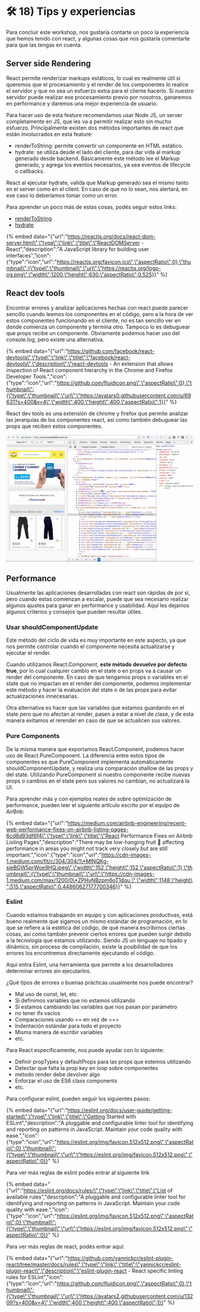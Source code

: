 # 🛠️ 18\) Tips y experiencias

Para concluir este workshop, nos gustaría contarte un poco la experiencia que hemos tenido con react, y algunas cosas que nos gustaría comentarte para que las tengas en cuenta.

## Server side Rendering

React permite renderizar markups estáticos, lo cual es realmente útil si queremos que el procesamiento y el render de los componentes lo realice el servidor y que no sea un esfuerzo extra para el cliente hacerlo. Si nuestro servidor puede realizar ese procesamiento previo por nosotros, ganaremos en performance y daremos una mejor experiencia de usuario.

Para hacer uso de esta feature recomendamos usar Node JS, un server completamente en JS, que les va a permitir realizar esto sin mucho esfuerzo. Principalmente existen dos métodos importantes de react que están involucrados en esta feature:

* renderToString: permite convertir un componente en HTML estático.
* hydrate: se utiliza desde el lado del cliente, para dar vida al markup generado desde backend. Básicamente este método lee el Markup generado, y agrega los eventos necesarios, ya sea eventos de lifecycle o callbacks.

React al ejecutar hydrate, valida que Markup generado sea el mismo tanto en el server como en el client. En caso de que no lo sean, nos alertará, en ese caso lo deberíamos tomar como un error.

Para aprender un poco más de estas cosas, podés seguir estos links:

* [renderToString](https://reactjs.org/docs/react-dom-server.html#rendertostring)
* [hydrate](https://reactjs.org/docs/react-dom.html#hydrate)

{% embed data="{\"url\":\"https://reactjs.org/docs/react-dom-server.html\",\"type\":\"link\",\"title\":\"ReactDOMServer - React\",\"description\":\"A JavaScript library for building user interfaces\",\"icon\":{\"type\":\"icon\",\"url\":\"https://reactjs.org/favicon.ico\",\"aspectRatio\":0},\"thumbnail\":{\"type\":\"thumbnail\",\"url\":\"https://reactjs.org/logo-og.png\",\"width\":1200,\"height\":630,\"aspectRatio\":0.525}}" %}

## React dev tools

Encontrar errores y analizar aplicaciones hechas con react puede parecer sencillo cuando leemos los componentes en el código, pero a la hora de ver estos componentes funcionando en el cliente, no es tan sencillo ver en donde comienza un componente y termina otro. Tampoco lo es debuguear que props recibe un componente. Obviamente podemos hacer uso del console.log, pero existe una alternativa.

{% embed data="{\"url\":\"https://github.com/facebook/react-devtools\",\"type\":\"link\",\"title\":\"facebook/react-devtools\",\"description\":\"react-devtools - An extension that allows inspection of React component hierarchy in the Chrome and Firefox Developer Tools.\",\"icon\":{\"type\":\"icon\",\"url\":\"https://github.com/fluidicon.png\",\"aspectRatio\":0},\"thumbnail\":{\"type\":\"thumbnail\",\"url\":\"https://avatars0.githubusercontent.com/u/69631?s=400&v=4\",\"width\":400,\"height\":400,\"aspectRatio\":1}}" %}

React dev tools es una extensión de chrome y firefox que permite analizar las jerarquías de los componentes react, así como también debuguear las props que reciben estos componentes.

![](.gitbook/assets/cajptry6db.gif)

## Performance

Usualmente las aplicaciones desarrolladas con react son rápidas de por sí, pero cuando estas comienzan a escalar, puede que sea necesario realizar algunos ajustes para ganar en performance y usabilidad. Aquí les dejamos algunos criterios y consejos que pueden resultar útiles.

### Usar shouldComponentUpdate 

Este método del ciclo de vida es muy importante en este aspecto, ya que nos permite controlar cuando el componente necesita actualizarse y ejecutar el render. 

Cuando utilizamos React.Component, **este método devuelve por defecto true**, por lo cual cualquier cambio en el state o en props va a causar un render del componente. En caso de que tengamos props o variables en el state que no impactan en el render del componente, podemos implementar este método y hacer la evaluación del state o de las props para evitar actualizaciones innecesarias. 

Otra alternativa es hacer que las variables que estamos guardando en el state pero que no afectan al render, pasen a estar a nivel de clase, y de esta manera evitamos el rerender en caso de que se actualicen sus valores.

### Pure Components

De la misma manera que exportamos React.Component, podemos hacer uso de React.PureComponent. La diferencia entre estos tipos de componentes es que PureComponent implementa automáticamente shouldComponentUpdate, y realiza una comparación shallow de las props y del state. Utilizando PureComponent si nuestro componente recibe nuevas props o cambios en el state pero sus valores no cambian, no actualizará la UI.

Para aprender más y con ejemplos reales de sobre optimización de performance, pueden leer el siguiente artículo escrito por el equipo de AirBnb:

{% embed data="{\"url\":\"https://medium.com/airbnb-engineering/recent-web-performance-fixes-on-airbnb-listing-pages-6cd8d93df6f4\",\"type\":\"link\",\"title\":\"React Performance Fixes on Airbnb Listing Pages\",\"description\":\"There may be low-hanging fruit 🥝 affecting performance in areas you might not track very closely but are still important.\",\"icon\":{\"type\":\"icon\",\"url\":\"https://cdn-images-1.medium.com/fit/c/304/304/1\*MlNQKg-sieBGW5prWoe9HQ.jpeg\",\"width\":152,\"height\":152,\"aspectRatio\":1},\"thumbnail\":{\"type\":\"thumbnail\",\"url\":\"https://cdn-images-1.medium.com/max/1200/0\*ZPHyNBzpm6oT1dqu.\",\"width\":1148,\"height\":515,\"aspectRatio\":0.44860627177700346}}" %}

### Eslint

Cuando estamos trabajando en equipo y con aplicaciones productivas, está bueno realmente que sigamos un mismo estándar de programación, en lo que se refiere a la estética del código, de qué manera escribimos ciertas cosas, así como también prevenir ciertos errores que pueden surgir debido a la tecnología que estamos utilizando. Siendo JS un lenguaje no tipado y dinámico, sin proceso de compilación, existe la posibilidad de que los errores los encontremos directamente ejecutando el código.

Aquí entra Eslint, una herramienta que permite a los desarrolladores determinar errores sin ejecutarlos.

¿Qué tipos de errores o buenas prácticas usualmente nos puede encontrar?

* Mal uso de const, let, etc.
* Si definimos variables que no estamos utilizando
* Si estamos cambiando las variables que nos pasan por parámetro
* no tener ifs vacíos
* Comparaciones usando == en vez de ===
* Indentación estándar para todo el proyecto
* Misma manera de escribir variables
* etc.

Para React específicamente, nos puede ayudar con lo siguiente:

* Definir propTypes y defaultProps para las props que estemos utilizando
* Detectar que falta la prop key en loop sobre componentes
* método render debe devolver algo
* Enforzar el uso de ES6 class components
* etc.

Para configurar eslint, pueden seguir los siguientes pasos:

{% embed data="{\"url\":\"https://eslint.org/docs/user-guide/getting-started\",\"type\":\"link\",\"title\":\"Getting Started with ESLint\",\"description\":\"A pluggable and configurable linter tool for identifying and reporting on patterns in JavaScript. Maintain your code quality with ease.\",\"icon\":{\"type\":\"icon\",\"url\":\"https://eslint.org/img/favicon.512x512.png\",\"aspectRatio\":0},\"thumbnail\":{\"type\":\"thumbnail\",\"url\":\"https://eslint.org/img/favicon.512x512.png\",\"aspectRatio\":0}}" %}

Para ver más reglas de eslint podés entrar al siguiente link

{% embed data="{\"url\":\"https://eslint.org/docs/rules/\",\"type\":\"link\",\"title\":\"List of available rules\",\"description\":\"A pluggable and configurable linter tool for identifying and reporting on patterns in JavaScript. Maintain your code quality with ease.\",\"icon\":{\"type\":\"icon\",\"url\":\"https://eslint.org/img/favicon.512x512.png\",\"aspectRatio\":0},\"thumbnail\":{\"type\":\"thumbnail\",\"url\":\"https://eslint.org/img/favicon.512x512.png\",\"aspectRatio\":0}}" %}

Para ver más reglas de react, podés entrar aquí:

{% embed data="{\"url\":\"https://github.com/yannickcr/eslint-plugin-react/tree/master/docs/rules\",\"type\":\"link\",\"title\":\"yannickcr/eslint-plugin-react\",\"description\":\"eslint-plugin-react - React specific linting rules for ESLint\",\"icon\":{\"type\":\"icon\",\"url\":\"https://github.com/fluidicon.png\",\"aspectRatio\":0},\"thumbnail\":{\"type\":\"thumbnail\",\"url\":\"https://avatars2.githubusercontent.com/u/13209?s=400&v=4\",\"width\":400,\"height\":400,\"aspectRatio\":1}}" %}



